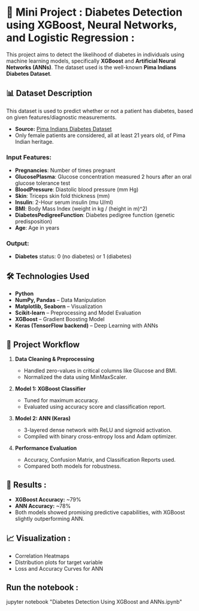 # 🚀 Mini Project : Diabetes Detection using XGBoost, Neural Networks, and Logistic Regression : 

This project aims to detect the likelihood of diabetes in individuals using machine learning models, specifically **XGBoost** and **Artificial Neural Networks (ANNs)**. The dataset used is the well-known **Pima Indians Diabetes Dataset**.

## 📊 Dataset Description

This dataset is used to predict whether or not a patient has diabetes, based on given features/diagnostic measurements.
- **Source:** [Pima Indians Diabetes Dataset](https://www.kaggle.com/datasets/uciml/pima-indians-diabetes-database)
- Only female patients are considered, all at least 21 years old, of Pima Indian heritage.

### Input Features:
- **Pregnancies**: Number of times pregnant
- **GlucosePlasma**: Glucose concentration measured 2 hours after an oral glucose tolerance test
- **BloodPressure**: Diastolic blood pressure (mm Hg)
- **Skin**: Triceps skin fold thickness (mm)
- **Insulin**: 2-Hour serum insulin (mu U/ml)
- **BMI**: Body Mass Index (weight in kg / (height in m)^2)
- **DiabetesPedigreeFunction**: Diabetes pedigree function (genetic predisposition)
- **Age**: Age in years

### Output:
- **Diabetes** status: 0 (no diabetes) or 1 (diabetes)

## 🛠️ Technologies Used

- **Python**
- **NumPy, Pandas** – Data Manipulation
- **Matplotlib, Seaborn** – Visualization
- **Scikit-learn** – Preprocessing and Model Evaluation
- **XGBoost** – Gradient Boosting Model
- **Keras (TensorFlow backend)** – Deep Learning with ANNs

## 📌 Project Workflow

1. **Data Cleaning & Preprocessing**
   - Handled zero-values in critical columns like Glucose and BMI.
   - Normalized the data using MinMaxScaler.

2. **Model 1: XGBoost Classifier**
   - Tuned for maximum accuracy.
   - Evaluated using accuracy score and classification report.

3. **Model 2: ANN (Keras)**
   - 3-layered dense network with ReLU and sigmoid activation.
   - Compiled with binary cross-entropy loss and Adam optimizer.

4. **Performance Evaluation**
   - Accuracy, Confusion Matrix, and Classification Reports used.
   - Compared both models for robustness.

## 🚀 Results : 

- **XGBoost Accuracy:** ~79%
- **ANN Accuracy:** ~78%
- Both models showed promising predictive capabilities, with XGBoost slightly outperforming ANN.

## 📈 Visualization : 

- Correlation Heatmaps
- Distribution plots for target variable
- Loss and Accuracy Curves for ANN

## Run the notebook : 

jupyter notebook "Diabetes Detection Using XGBoost and ANNs.ipynb"

